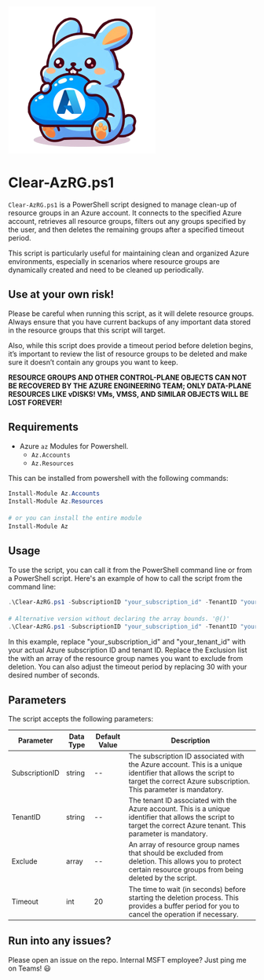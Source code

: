 ![Icon](.assets/icon.png "Title")
# Clear-AzRG.ps1 

`Clear-AzRG.ps1` is a PowerShell script designed to manage clean-up of resource groups in an Azure account. It connects to the specified Azure account, retrieves all resource groups, filters out any groups specified by the user, and then deletes the remaining groups after a specified timeout period.

This script is particularly useful for maintaining clean and organized Azure environments, especially in scenarios where resource groups are dynamically created and need to be cleaned up periodically.

## **Use at your own risk!**
Please be careful when running this script, as it will delete resource groups. Always ensure that you have current backups of any important data stored in the resource groups that this script will target.

Also, while this script does provide a timeout period before deletion begins, it’s important to review the list of resource groups to be deleted and make sure it doesn’t contain any groups you want to keep.

**RESOURCE GROUPS AND OTHER CONTROL-PLANE OBJECTS CAN NOT BE RECOVERED BY THE AZURE ENGINEERING TEAM; ONLY DATA-PLANE RESOURCES LIKE vDISKS! VMs, VMSS, AND SIMILAR OBJECTS WILL BE LOST FOREVER!**

## Requirements
- Azure `az` Modules for Powershell.
    - `Az.Accounts`
    - `Az.Resources`

This can be installed from powershell with the following commands:
```powershell
Install-Module Az.Accounts
Install-Module Az.Resources

# or you can install the entire module
Install-Module Az
```

## Usage
To use the script, you can call it from the PowerShell command line or from a PowerShell script. Here's an example of how to call the script from the command line:

```powershell
.\Clear-AzRG.ps1 -SubscriptionID "your_subscription_id" -TenantID "your_tenant_id" -Exclude @("rg1", "rg2") -Timeout 30

# Alternative version without declaring the array bounds. '@()'
.\Clear-AzRG.ps1 -SubscriptionID "your_subscription_id" -TenantID "your_tenant_id" -Exclude "rg1", "rg2" -Timeout 30

```

In this example, replace "your_subscription_id" and "your_tenant_id" with your actual Azure subscription ID and tenant ID. Replace the Exclusion list the with an array of the resource group names you want to exclude from deletion. You can also adjust the timeout period by replacing 30 with your desired number of seconds.


## Parameters

The script accepts the following parameters:

| Parameter      | Data Type | Default Value | Description |
| -------------- | --------- | ------------- | ----------- |
| SubscriptionID | string    | --          | The subscription ID associated with the Azure account. This is a unique identifier that allows the script to target the correct Azure subscription. This parameter is mandatory. |
| TenantID       | string    | --          | The tenant ID associated with the Azure account. This is a unique identifier that allows the script to target the correct Azure tenant. This parameter is mandatory. |
| Exclude        | array     | --          | An array of resource group names that should be excluded from deletion. This allows you to protect certain resource groups from being deleted by the script. |
| Timeout        | int       | 20            | The time to wait (in seconds) before starting the deletion process. This provides a buffer period for you to cancel the operation if necessary. |


## Run into any issues?
Please open an issue on the repo. Internal MSFT employee? Just ping me on Teams! 😃